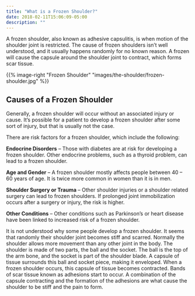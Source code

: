 ```yaml
---
title: "What is a Frozen Shoulder?"
date: 2018-02-11T15:06:09-05:00
description: ""
---
```


A frozen shoulder, also known as adhesive capsulitis, is when motion of the shoulder joint 
is restricted. The cause of frozen shoulders isn’t well understood, and it usually happens 
randomly for no known reason. A frozen will cause the capsule around the shoulder joint to 
contract, which forms scar tissue.

{{% image-right "Frozen Shoulder" "images/the-shoulder/frozen-shoulder.jpg" %}}

## Causes of a Frozen Shoulder
Generally, a frozen shoulder will occur without an associated injury or cause. It’s possible 
for a patient to develop a frozen shoulder after some sort of injury, but that is usually 
not the case.

There are risk factors for a frozen shoulder, which include the following:

**Endocrine Disorders** – Those with diabetes are at risk for developing a frozen shoulder. Other endocrine problems, such as a thyroid problem, can lead to a frozen shoulder.

**Age and Gender** – A frozen shoulder mostly affects people between 40 – 60 years of age. It is twice more common in women than it is in men.

**Shoulder Surgery or Trauma** – Other shoulder injuries or a shoulder related surgery can lead to frozen shoulders. If prolonged joint immobilization occurs after a surgery or injury, the risk is higher.

**Other Conditions** – Other conditions such as Parkinson’s or heart disease have been linked to increased risk of a frozen shoulder.

It is not understood why some people develop a frozen shoulder. It seems that randomly their 
shoulder joint becomes stiff and scarred. Normally the shoulder allows more movement than 
any other joint in the body. The shoulder is made of two parts, the ball and the socket. The 
ball is the top of the arm bone, and the socket is part of the shoulder blade. A capsule of 
tissue surrounds this ball and socket piece, making it enveloped. When a frozen shoulder 
occurs, this capsule of tissue becomes contracted. Bands of scar tissue known as adhesions 
start to occur. A combination of the capsule contracting and the formation of the adhesions 
are what cause the shoulder to be stiff and the pain to form.
